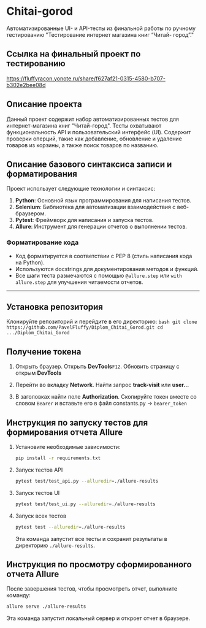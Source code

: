 # Chitai-gorod
Автоматизированные UI- и API-тесты из финальной работы по ручному тестированию  "Тестирование интернет магазина книг “Читай- город”."

## Ссылка на финальный проект по тестированию
https://fluffyracon.yonote.ru/share/f627af21-0315-4580-b707-b302e2bee08d

## Описание проекта

Данный проект содержит набор автоматизированных тестов для интернет-магазина книг "Читай-город". Тесты охватывают функциональность API и пользовательский интерфейс (UI).
Содержит проверки оперций, такие как добавление, обновление и удаление товаров из корзины, а также поиск товаров по названию.

## Описание базового синтаксиса записи и форматирования

Проект использует следующие технологии и синтаксис:

1. **Python**: Основной язык программирования для написания тестов.
2. **Selenium**: Библиотека для автоматизации взаимодействия с веб-браузером.
3. **Pytest**: Фреймворк для написания и запуска тестов.
4. **Allure**: Инструмент для генерации отчетов о выполнении тестов.

### Форматирование кода

- Код форматируется в соответствии с PEP 8 (стиль написания кода на Python).
- Используются docstrings для документирования методов и функций.
- Все шаги теста размечаются с помощью `@allure.step` или `with allure.step` для улучшения читаемости отчетов.

---

## Установка репозитория

Клонируйте репозиторий и перейдите в его директорию:
    ```bash
    git clone https://github.com/PavelFluffy/Diplom_Chitai_Gorod.git
    cd .../Diplom_Chitai_Gorod
    ```

## Получение токена
1. Открыть браузер. Открыть **DevTools**`F12`. Обновить страницу с открым **DevTools**

2. Перейти во вкладку **Network**. Найти запрос **track-visit** или **user...**

3. В заголовках найти поле **Authorization**. Скопируйте токен вместе со словом `Bearer` и вставьте его в файл constants.py -> `bearer_token`

## Инструкция по запуску тестов для формирования отчета Allure

1. Установите необходимые зависимости:
   ```bash
   pip install -r requirements.txt
   ```

2. Запуск тестов API
   ```bash
   pytest test/test_api.py --alluredir=./allure-results
   ```

3. Запуск тестов UI
   ```bash
   pytest test/test_ui.py --alluredir=./allure-results
   ```

4. Запуск всех тестов
   ```bash
   pytest test --alluredir=./allure-results
   ```

   Эта команда запустит все тесты и сохранит результаты в директорию `./allure-results`.

## Инструкция по просмотру сформированного отчета Allure

После завершения тестов, чтобы просмотреть отчет, выполните команду:
   ```bash
   allure serve ./allure-results
   ```

   Эта команда запустит локальный сервер и откроет отчет в браузере.